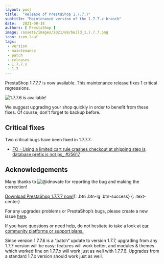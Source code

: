 ```yaml
---
layout: post
title:  "Release of PrestaShop 1.7.7.7"
subtitle: "Maintenance version of the 1.7.7.x branch"
date:   2021-08-18
authors: [ PrestaShop ]
image: /assets/images/2021/08/build_1.7.7.7.png
icon: icon-leaf
tags:
 - version
 - maintenance
 - patch
 - releases
 - 1.7.7.x
 - 1.7
---
```


PrestaShop 1.7.7.7 is now available. This maintenance release fixes 1 critical regressions.

![1.7.7.6 is available!](/assets/images/2021/08/build_1.7.7.7.png)

We suggest upgrading your shop quickly in order to benefit from these fixes. Of course, don't forget to backup before.

## Critical fixes

Two critical bugs have been fixed in 1.7.7.7:

- [FO - Using a limited cart rule crashes checkout at shipping step is database prefix is not ps_ #25617](https://github.com/PrestaShop/PrestaShop/issues/25617)

## Acknowledgements

Many thanks to ![@idnovate](https://github.com/idnovate) for reporting the bug and making the correction!

[Download PrestaShop 1.7.7.7 now!](https://www.prestashop.com/en/download){: .btn .btn-lg .btn-success}
{: .text-center}

For any upgrades problems or PrestaShop’s bugs, please create a new issue [here](https://github.com/PrestaShop/PrestaShop/issues/new/choose).


If you have questions or need help, do not hesitate to take a look at [our community platforms or support plans.](https://devdocs.prestashop.com/1.7/faq/i-need-help/)

Since version 1.7.7.6 is a “patch” update to version 1.7.7, upgrading from any 1.7.7 version will be easy: features will work better, and modules & themes which worked fine on 1.7.7.x will work just as well with 1.7.7.6. Upgrades from a standard 1.7.x version should work just as well.

